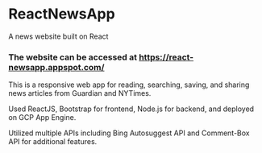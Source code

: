 # ReactNewsApp
A news website built on React


### The website can be accessed at https://react-newsapp.appspot.com/ 


This is a responsive web app for reading, searching, saving, and sharing news articles from Guardian and NYTimes.

Used ReactJS, Bootstrap for frontend, Node.js for backend, and deployed on GCP App Engine.

Utilized multiple APIs including Bing Autosuggest API and Comment-Box API for additional features.
